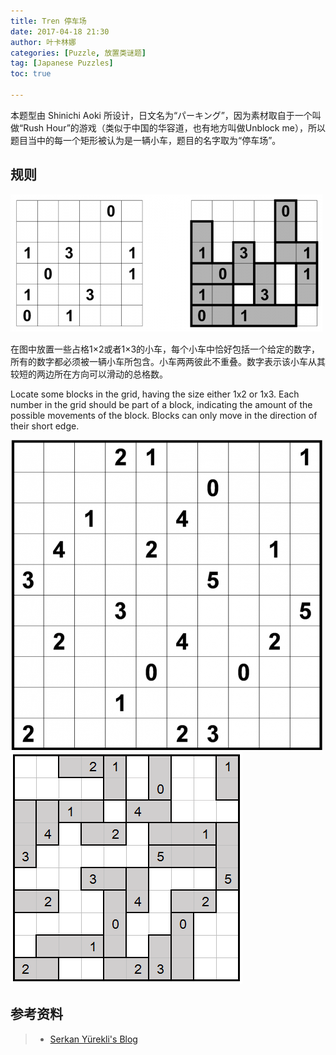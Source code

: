 ```yaml
---
title: Tren 停车场
date: 2017-04-18 21:30
author: 叶卡林娜
categories: [Puzzle, 放置类谜题]
tag: [Japanese Puzzles]
toc: true

---
```


本题型由 Shinichi Aoki 所设计，日文名为“パーキング”，因为素材取自于一个叫做“Rush Hour”的游戏（类似于中国的华容道，也有地方叫做Unblock me），所以题目当中的每一个矩形被认为是一辆小车，题目的名字取为“停车场”。

## 规则

![Tren小型例题，作者：Serkan Yürekli](/images/tren.png)

在图中放置一些占格1×2或者1×3的小车，每个小车中恰好包括一个给定的数字，所有的数字都必须被一辆小车所包含。小车两两彼此不重叠。数字表示该小车从其较短的两边所在方向可以滑动的总格数。

Locate some blocks in the grid, having the size either 1x2 or 1x3. Each number in the grid should be part of a block, indicating the amount of the possible movements of the block. Blocks can only move in the direction of their short edge. 

![Tren例题，作者：Serkan Yürekli](/images/tren_e.png)
![Tren例题解答](/images/tren_a.png)

## 参考资料

> - [Serkan Yürekli's Blog](https://yureklis.wordpress.com/2012/06/02/puzzle-5-tren/)